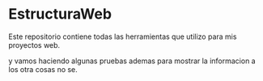 # EstructuraWeb

Este repositorio contiene todas las herramientas que utilizo para mis proyectos web.

y vamos haciendo algunas pruebas ademas para mostrar la informacion a los otra cosas no se.


